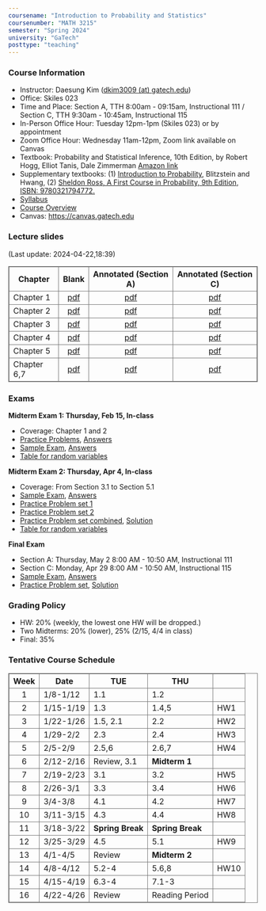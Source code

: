 ```yaml
---
coursename: "Introduction to Probability and Statistics"
coursenumber: "MATH 3215"
semester: "Spring 2024"
university: "GaTech"
posttype: "teaching"
---
```


### Course Information
- Instructor: Daesung Kim ([dkim3009 (at) gatech.edu](mailto:dkim3009@gatech.edu))
- Office: Skiles 023
- Time and Place: Section A, TTH 8:00am - 09:15am, Instructional 111 / Section C, TTH 9:30am - 10:45am, Instructional 115
- In-Person Office Hour: Tuesday 12pm-1pm (Skiles 023) or by appointment
- Zoom Office Hour: Wednesday 11am-12pm, Zoom link available on Canvas
- Textbook: Probability and Statistical Inference, 10th Edition, by Robert Hogg, Elliot Tanis, Dale Zimmerman [Amazon link](https://www.amazon.com/Probability-Statistical-Inference-10th-Robert/dp/013518939X/ref=sr_1_1?crid=39JDK8C3NXWKO&keywords=Probability+and+Statistical+Inference&qid=1683810320&s=books&sprefix=probability+and+statistical+inference%2Cstripbooks%2C67&sr=1-1)
- Supplementary textbooks: 
    (1) [Introduction to Probability](http://probabilitybook.net), Blitzstein and Hwang, 
    (2) [Sheldon Ross, A First Course in Probability, 9th Edition, ISBN: 9780321794772.](https://www.amazon.com/First-Course-Probability-9th/dp/032179477X)
- [Syllabus](syllabus.pdf)
- [Course Overview](m3215-overview.pdf)
- Canvas: https://canvas.gatech.edu

### Lecture slides
(Last update: 2024-04-22,18:39)

| Chapter     | Blank                         | Annotated (Section A)     | Annotated (Section C)     |
| -           | :-:                           | :-:                       | :-:                       |
| Chapter 1   | [pdf](m3215-chap1-blank.pdf)  | [pdf](m3215-chap1-A.pdf)  | [pdf](m3215-chap1-C.pdf)  |
| Chapter 2   | [pdf](m3215-chap2-blank.pdf)  | [pdf](m3215-chap2-A.pdf)  | [pdf](m3215-chap2-C.pdf)  |
| Chapter 3   | [pdf](m3215-chap3-blank.pdf)  | [pdf](m3215-chap3-A.pdf)  | [pdf](m3215-chap3-C.pdf)  |
| Chapter 4   | [pdf](m3215-chap4-blank.pdf)  | [pdf](m3215-chap4-A.pdf)  | [pdf](m3215-chap4-C.pdf)  |
| Chapter 5   | [pdf](m3215-chap5-blank.pdf)  | [pdf](m3215-chap5-A.pdf)  | [pdf](m3215-chap5-C.pdf)  |
| Chapter 6,7 | [pdf](m3215-chap67-blank.pdf) | [pdf](m3215-chap67-A.pdf) | [pdf](m3215-chap67-C.pdf) |

### Exams
**Midterm Exam 1: Thursday, Feb 15, In-class**
- Coverage: Chapter 1 and 2
- [Practice Problems](m3215-exam1-practice.pdf), [Answers](m3215-exam1-practice-ans.pdf)
- [Sample Exam](m3215-exam-1-sm23.pdf), [Answers](m3215-exam-1-sm23-ans.pdf)
- [Table for random variables](m3215-distribution-1.pdf)

**Midterm Exam 2: Thursday, Apr 4, In-class**
- Coverage: From Section 3.1 to Section 5.1 
- [Sample Exam](m3215-exam-2-sm23.pdf), [Answers](m3215-exam-2-sm23-sol.pdf)
- [Practice Problem set 1](m3215-exam2-practice-1.pdf)
- [Practice Problem set 2](m3215-exam2-practice-2.pdf)
- [Practice Problem set combined](m3215-exam2-practice-comb.pdf), [Solution](m3215-exam2-practice-comb-sol.pdf)
- [Table for random variables](m3215-supp-2.pdf)

**Final Exam**
- Section A: Thursday, May 2 8:00 AM - 10:50 AM, Instructional 111
- Section C: Monday, Apr 29 8:00 AM - 10:50 AM, Instructional 115
- [Sample Exam](m3215-exam-3-sm23.pdf), [Answers](m3215-exam-3-sm23-sol.pdf)
- [Practice Problem set](m3215-exam3-practice.pdf), [Solution](m3215-exam3-practice-sol.pdf)

### Grading Policy

- HW: 20% (weekly, the lowest one HW will be dropped.)
- Two Midterms: 20% (lower), 25% (2/15, 4/4 in class)
- Final: 35% 

### Tentative Course Schedule
| Week | Date      | TUE              | THU              |      |
| :-:  | -         | -                | -                | -    |
| 1    | 1/8-1/12  | 1.1              | 1.2              |      |
| 2    | 1/15-1/19 | 1.3              | 1.4,5            | HW1  |
| 3    | 1/22-1/26 | 1.5, 2.1         | 2.2              | HW2  |
| 4    | 1/29-2/2  | 2.3              | 2.4              | HW3  |
| 5    | 2/5-2/9   | 2.5,6            | 2.6,7            | HW4  |
| 6    | 2/12-2/16 | Review, 3.1      | **Midterm 1**    |      |
| 7    | 2/19-2/23 | 3.1              | 3.2              | HW5  |
| 8    | 2/26-3/1  | 3.3              | 3.4              | HW6  |
| 9    | 3/4-3/8   | 4.1              | 4.2              | HW7  |
| 10   | 3/11-3/15 | 4.3              | 4.4              | HW8  |
| 11   | 3/18-3/22 | **Spring Break** | **Spring Break** |      |
| 12   | 3/25-3/29 | 4.5              | 5.1              | HW9  |
| 13   | 4/1-4/5   | Review           | **Midterm 2**    |      |
| 14   | 4/8-4/12  | 5.2-4            | 5.6,8            | HW10 |
| 15   | 4/15-4/19 | 6.3-4            | 7.1-3            |      |
| 16   | 4/22-4/26 | Review           | Reading Period   |      |


<style>
table, th, td {
  border: 1px solid #777;
  border-collapse: collapse;
}
</style>

